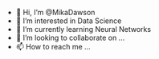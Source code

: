 - 👋 Hi, I’m @MikaDawson
- 👀 I’m interested in Data Science
- 🌱 I’m currently learning Neural Networks
- 💞️ I’m looking to collaborate on ...
- 📫 How to reach me ...

<!---
MikaDawson/MikaDawson is a ✨ special ✨ repository because its `README.md` (this file) appears on your GitHub profile.
You can click the Preview link to take a look at your changes.
--->
